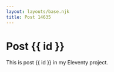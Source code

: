 ```yaml
---
layout: layouts/base.njk
title: Post 14635
---
```


# Post {{ id }}

This is post {{ id }} in my Eleventy project.
